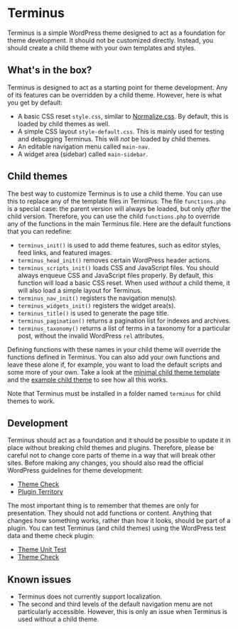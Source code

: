 # Terminus #

Terminus is a simple WordPress theme designed to act as a foundation for theme development. It should not be customized directly. Instead, you should create a child theme with your own templates and styles.

## What's in the box? ##

Terminus is designed to act as a starting point for theme development. Any of its features can be overridden by a child theme. However, here is what you get by default:

*   A basic CSS reset `style.css`, similar to [Normalize.css](http://necolas.github.io/normalize.css/). By default, this is loaded by child themes as well.
*   A simple CSS layout `style-default.css`. This is mainly used for testing and debugging Terminus. This will _not_ be loaded by child themes.
*   An editable navigation menu called `main-nav`.
*   A widget area (sidebar) called `main-sidebar`.

## Child themes ##

The best way to customize Terminus is to use a child theme. You can use this to replace any of the template files in Terminus. The file `functions.php` is a special case: the parent version will always be loaded, but only _after_ the child version. Therefore, you can use the child `functions.php` to override any of the functions in the main Terminus file. Here are the default functions that you can redefine:

*   `terminus_init()` is used to add theme features, such as editor styles, feed links, and featured images.
*   `terminus_head_init()` removes certain WordPress header actions.
*   `terminus_scripts_init()` loads CSS and JavaScript files. You should always enqueue CSS and JavaScript files properly. By default, this function will load a basic CSS reset. When used _without_ a child theme, it will also load a simple layout for Terminus.
*   `terminus_nav_init()` registers the navigation menu(s).
*   `terminus_widgets_init()` registers the widget area(s).
*   `terminus_title()` is used to generate the page title.
*   `terminus_pagination()` returns a pagination list for indexes and archives.
*   `terminus_taxonomy()` returns a list of terms in a taxonomy for a particular post, without the invalid WordPress `rel` attributes.

Defining functions with these names in your child theme will override the functions defined in Terminus. You can also add your own functions and leave these alone if, for example, you want to load the default scripts and some more of your own. Take a look at the [minimal child theme template](https://github.com/castlegateit/terminus-child-template) and the [example child theme](https://github.com/castlegateit/terminus-child-example) to see how all this works.

Note that Terminus must be installed in a folder named `terminus` for child themes to work.

## Development ##

Terminus should act as a foundation and it should be possible to update it in place without breaking child themes and plugins. Therefore, please be careful not to change core parts of theme in a way that will break other sites. Before making any changes, you should also read the official WordPress guidelines for theme development:

*   [Theme Check](http://make.wordpress.org/themes/guidelines/guidelines-theme-check/)
*   [Plugin Territory](http://make.wordpress.org/themes/guidelines/guidelines-plugin-territory/)

The most important thing is to remember that themes are only for presentation. They should not add functions or content. Anything that changes how something works, rather than how it looks, should be part of a plugin. You can test Terminus (and child themes) using the WordPress test data and theme check plugin:

*   [Theme Unit Test](http://codex.wordpress.org/Theme_Unit_Test)
*   [Theme Check](http://wordpress.org/plugins/theme-check/)

## Known issues ##

*   Terminus does not currently support localization.
*   The second and third levels of the default navigation menu are not particularly accessible. However, this is only an issue when Terminus is used without a child theme.
